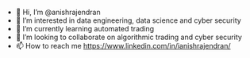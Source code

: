 - 👋 Hi, I’m @anishrajendran
- 👀 I’m interested in data engineering, data science and cyber security
- 🌱 I’m currently learning automated trading
- 💞️ I’m looking to collaborate on algorithmic trading and cyber security
- 📫 How to reach me https://www.linkedin.com/in/ianishrajendran/

